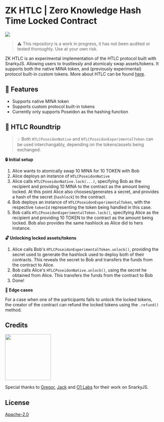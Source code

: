 # ZK HTLC | Zero Knowledge Hash Time Locked Contract

![](https://img.shields.io/github/workflow/status/stove-labs/zk-htlc/CI)

> ⚠️ This repository is a work in progress, it has not been audited or tested thoroughly. Use at your own risk.

ZK HTLC is an experimental implementation of the HTLC protocol built with SnarkyJS. Allowing users to trustlessly and atomicaly swap assets/tokens.
It supports both the native MINA token, and (previously experimental) protocol built-in custom tokens. More about HTLC can be found [here](https://en.bitcoin.it/wiki/Hash_Time_Locked_Contracts).

## 🎲 Features

- Supports native MINA token
- Supports custom protocol built-in tokens
- Currently only supports Poseidon as the hashing function

## 🛫 HTLC Roundtrip

> 💡 Both `HTLCPoseidonNative` and `HTLCPoseidonExperimentalToken` can be used interchangably, depending on the tokens/assets being exchanged.

**🔒 Initial setup**

1. Alice wants to atomically swap 10 MINA for 10 TOKEN with Bob
2. Alice deploys an instance of `HTLCPoseidonNative`
3. Alice calls `HTLCPoseidonNative.lock(...)`, specifying Bob as the recipient and providing 10 MINA to the contract as the amount being locked. At this point Alice also chooses/generates a secret, and provides a hash of the secret (`hashlock`) to the contract.
4. Bob deploys an instance of `HTLCPoseidonExperimentalToken`, with the respective `tokenId` representing the token being handled in this case.
5. Bob calls `HTLCPoseidonExperimentalToken.lock()`, specifying Alice as the recipient and providing 10 TOKEN to the contract as the amount being locked. Bob also provides the same hashlock as Alice did to hers instance.

**🔓 Unlocking locked assets/tokens**

1. Alice calls Bob's `HTLCPoseidonExperimentalToken.unlock()`, providing the secret used to generate the hashlock used to deploy both of their contracts. This reveals the secret to Bob and transfers the funds from the contract to Alice.
2. Bob calls Alice's `HTLCPoseidonNative.unlock()`, using the secret he obtained from Alice. This transfers the funds from the contract to Bob
3. Done!

**📆 Edge cases**

For a case when one of the participants fails to unlock the locked tokens, the creator of the contract can refund the locked tokens using the `.refund()` method.

## Credits

<img  src="https://stove-labs.com/logo_transparent.png" width="150px"/>

Special thanks to [Gregor](https://github.com/mitschabaude), [Jack](https://github.com/jackryanservia) and [O1 Labs](https://github.com/o1-labs) for their work on SnarkyJS.

## License

[Apache-2.0](LICENSE)
